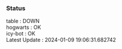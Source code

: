### Status


table : DOWN  
hogwarts : OK  
icy-bot : OK  
Latest Update : 2024-01-09 19:06:31.682742
